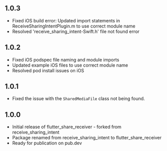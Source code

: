 
## 1.0.3

* Fixed iOS build error: Updated import statements in ReceiveSharingIntentPlugin.m to use correct module name
* Resolved 'receive_sharing_intent-Swift.h' file not found error

## 1.0.2

* Fixed iOS podspec file naming and module imports
* Updated example iOS files to use correct module name
* Resolved pod install issues on iOS

## 1.0.1

* Fixed the issue with the `SharedMediaFile` class not being found.

## 1.0.0

* Initial release of flutter_share_receiver - forked from receive_sharing_intent
* Package renamed from receive_sharing_intent to flutter_share_receiver
* Ready for publication on pub.dev
